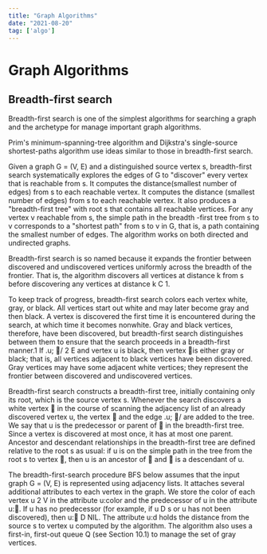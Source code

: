 ```yaml
---
title: "Graph Algorithms"
date: "2021-08-20"
tag: ['algo']
---
```


# Graph Algorithms

## Breadth-first search
Breadth-first search is one of the simplest algorithms for searching a graph and the archetype for manage important graph algorithms.

Prim's minimum-spanning-tree algorithm and Dijkstra's single-source shortest-paths algorithm use ideas similar to those in breadth-first search.

Given a graph G = (V, E) and a  distinguished source vertex s, breadth-first search systematically explores the edges of G to "discover" every vertex that is reachable from s. It computes the distance(smallest number of edges) from s to each reachable vertex. It computes the distance (smallest number of edges) from s to each reachable vertex. It also produces a "breadth-first tree" with root s that contains all reachable vertices. For any vertex v reachable from s, the simple path in the breadth -first tree from s to v corresponds to a "shortest path" from s to v in G, that is, a path containing the smallest number of edges. The algorithm works on both directed and undirected graphs. 

Breadth-first search is so named because it expands the frontier between discovered
and undiscovered vertices uniformly across the breadth of the frontier. That
is, the algorithm discovers all vertices at distance k from s before discovering any
vertices at distance k C 1.

To keep track of progress, breadth-first search colors each vertex white, gray, or
black. All vertices start out white and may later become gray and then black. A
vertex is discovered the first time it is encountered during the search, at which time
it becomes nonwhite. Gray and black vertices, therefore, have been discovered, but
breadth-first search distinguishes between them to ensure that the search proceeds
in a breadth-first manner.1 If .u; / 2 E and vertex u is black, then vertex 
is either gray or black; that is, all vertices adjacent to black vertices have been
discovered. Gray vertices may have some adjacent white vertices; they represent
the frontier between discovered and undiscovered vertices.

Breadth-first search constructs a breadth-first tree, initially containing only its
root, which is the source vertex s. Whenever the search discovers a white vertex 
in the course of scanning the adjacency list of an already discovered vertex u, the
vertex  and the edge .u; / are added to the tree. We say that u is the predecessor
or parent of  in the breadth-first tree. Since a vertex is discovered at most once, it
has at most one parent. Ancestor and descendant relationships in the breadth-first
tree are defined relative to the root s as usual: if u is on the simple path in the tree
from the root s to vertex , then u is an ancestor of  and  is a descendant of u.

The breadth-first-search procedure BFS below assumes that the input graph
G = (V, E) is represented using adjacency lists. It attaches several additional
attributes to each vertex in the graph. We store the color of each vertex u 2 V
in the attribute u:color and the predecessor of u in the attribute u:. If u has no
predecessor (for example, if u D s or u has not been discovered), then u: D NIL.
The attribute u:d holds the distance from the source s to vertex u computed by the
algorithm. The algorithm also uses a first-in, first-out queue Q (see Section 10.1)
to manage the set of gray vertices.